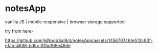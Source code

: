 # notesApp

vanilla JS | mobile-responsive | browser storage supported  

try from here- 

https://github.com/jsNoobSaiBot/notesApp/assets/145670746/e512c93f-efab-4838-bd5c-81bdf68e49de



